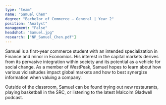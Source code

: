 ```yaml
---
type: "team"
name: "Samuel Chen"
degree: "Bachelor of Commerce – General | Year 2"
position: "Analyst"
management: "False"
headshot: "Samuel.jpg"
research: ["NP_Samuel_Chen.pdf"]
---
```


Samuel is a first-year commerce student with an intended specialization in Finance and minor in Economics. His interest in the capital markets derives from its pervasive integration within society and its potential as a vehicle for social change. As a member of WestPeak, Samuel hopes to learn about how various vicissitudes impact global markets and how to best synergize information when valuing a company.

 

Outside of the classroom, Samuel can be found trying out new restaurants, playing basketball in the SRC, or listening to the latest Malcolm Gladwell podcast.